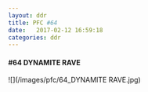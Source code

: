 ```yaml
---
layout: ddr
title: PFC #64
date:   2017-02-12 16:59:18
categories: ddr
---
```

#### **#64** DYNAMITE RAVE
![](/images/pfc/64_DYNAMITE RAVE.jpg)
